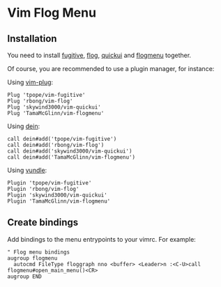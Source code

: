# Vim Flog Menu

## Installation

You need to install [fugitive](https://github.com/tpope/vim-fugitive),
[flog](https://github.com/rbong/vim-flog),
[quickui](https://github.com/skywind3000/vim-quickui) and
[flogmenu](https://github.com/TamaMcGlinn/vim-flogmenu) together.

Of course, you are recommended to use a plugin manager, for instance:

Using [vim-plug](https://github.com/junegunn/vim-plug):

```vim
Plug 'tpope/vim-fugitive'
Plug 'rbong/vim-flog'
Plug 'skywind3000/vim-quickui'
Plug 'TamaMcGlinn/vim-flogmenu'
```

Using [dein](https://github.com/Shougo/dein.vim):

```vim
call dein#add('tpope/vim-fugitive')
call dein#add('rbong/vim-flog')
call dein#add('skywind3000/vim-quickui')
call dein#add('TamaMcGlinn/vim-flogmenu')
```

Using [vundle](https://github.com/gmarik/Vundle.vim):

```vim
Plugin 'tpope/vim-fugitive'
Plugin 'rbong/vim-flog'
Plugin 'skywind3000/vim-quickui'
Plugin 'TamaMcGlinn/vim-flogmenu'
```

## Create bindings

Add bindings to the menu entrypoints to your vimrc. For example:

```viml
" Flog menu bindings
augroup flogmenu
  autocmd FileType floggraph nno <buffer> <Leader>n :<C-U>call flogmenu#open_main_menu()<CR>
augroup END
```

